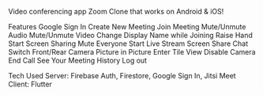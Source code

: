 Video conferencing app
Zoom Clone that works on Android & iOS!

Features
Google Sign In
Create New Meeting
Join Meeting
Mute/Unmute Audio
Mute/Unmute Video
Change Display Name while Joining
Raise Hand
Start Screen Sharing
Mute Everyone
Start Live Stream
Screen Share
Chat
Switch Front/Rear Camera
Picture in Picture
Enter Tile View
Disable Camera
End Call
See Your Meeting History
Log out

Tech Used
Server: Firebase Auth, Firestore, Google Sign In, Jitsi Meet Client: Flutter
